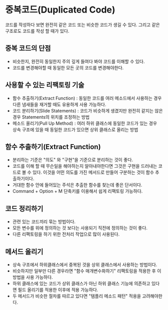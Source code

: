
# 중복코드(Duplicated Code)

코드를 작성하다 보면 완전히 같은 코드 또는 비슷한 코드가 생길 수 있다.
그리고 같은 구조로도 코드를 작성 할 때가 있다.

## 중복 코드의 단점
- 비슷한지, 완전히 동일한지 주의 깊게 들여다 봐야 코드를 이해할 수 있다.
- 코드를 변경해야할 때 동일한 모든 곳의 코드를 변경해야한다.

## 사용할 수 있는 리팩토링 기술
- 함수 추출하기(Extract Function) : 동일한 코드를 여러 메소드에서 사용하는 경우   
  다른 냄새들을 재거할 때도 유용하게 사용 가능하다.
- 코드 분리하기(Slide Statements) : 코드가 비슷하게 생겼지만 완전히 같지는 않은 경우
  Statements의 위치를 조정하는 방법
- 메소드 올리기(Pull Up Method) : 여러 하위 클래스에 동일한 코드가 있는 경우  
  상속 구조에 있을 때 동일한 코드가 있으면 상위 클래스로 올리는 방법

## 함수 추출하기(Extract Function)
- 분리하는 기준은 "의도" 와 "구현"을 기준으로 분리하는 것이 좋다.
- 코드를 이해 할 때 무슨일을 해야하는지 알아내야한다면 그것은 구현을 드러내는 코드로 볼 수 있다.
  이것을 어떤 의도를 가진 메서드로 만들어 구분하는 것이 함수 추출하기이다.
- 거대한 함수 안에 들어있는 주석은 추출한 함수를 찾는데 좋은 단서이다.
- Command + Option + M 단축키를 이용해서 쉽게 리팩토링 가능하다.

## 코드 정리하기
- 관련 있는 코드끼리 묶는 방법이다.
- 모든 변수를 위에 정의하는 것 보다는 사용되기 직전에 정의하는 것이 좋다.
- 다른 리팩토링을 하기 위한 전처리 작업으로 많이 사용된다.

## 메서드 올리기
- 상속 구조에서 하위클래스에서 중복된 것을 상위 클래스에서 사용하는 방법이다.
- 비슷하지만 일부만 다른 경우라면 "함수 매개변수화하기" 리팩토링을 적용한 후 이 방법을 사용 가능하다. 
- 하위 클래스에 있는 코드가 상위 클래스가 아닌 하위 클래스 기능에 의존하고 있다면 필드 올리기를 적용한 이후에 적용 가능하다.
- 두 메서드가 비슷한 절차를 따르고 있다면 "템플리 메소드 패턴" 적용을 고려해야한다.